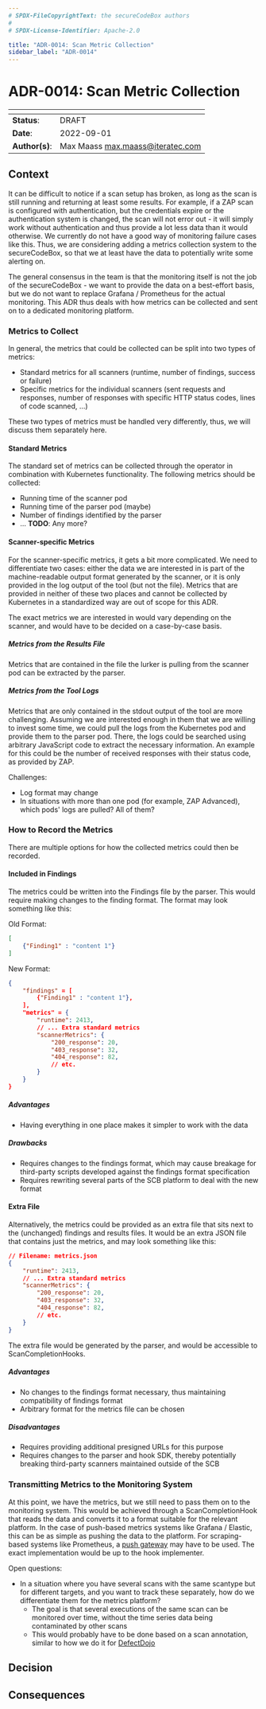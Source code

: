 ```yaml
---
# SPDX-FileCopyrightText: the secureCodeBox authors
#
# SPDX-License-Identifier: Apache-2.0

title: "ADR-0014: Scan Metric Collection"
sidebar_label: "ADR-0014"
---
```

# ADR-0014: Scan Metric Collection

| <!-- -->       | <!-- --> |
|----------------|----------|
| **Status**:    | DRAFT |
| **Date**:      | 2022-09-01 |
| **Author(s)**: | Max Maass <max.maass@iteratec.com> |

## Context

It can be difficult to notice if a scan setup has broken, as long as the scan is still running and returning at least some results. For example, if a ZAP scan is configured with authentication, but the credentials expire or the authentication system is changed, the scan will not error out - it will simply work without authentication and thus provide a lot less data than it would otherwise. We currently do not have a good way of monitoring failure cases like this. Thus, we are considering adding a metrics collection system to the secureCodeBox, so that we at least have the data to potentially write some alerting on.

The general consensus in the team is that the monitoring itself is not the job of the secureCodeBox - we want to provide the data on a best-effort basis, but we do not want to replace Grafana / Prometheus for the actual monitoring. This ADR thus deals with how metrics can be collected and sent on to a dedicated monitoring platform.

### Metrics to Collect

In general, the metrics that could be collected can be split into two types of metrics:
- Standard metrics for all scanners (runtime, number of findings, success or failure)
- Specific metrics for the individual scanners (sent requests and responses, number of responses with specific HTTP status codes, lines of code scanned, ...)

These two types of metrics must be handled very differently, thus, we will discuss them separately here.

#### Standard Metrics

The standard set of metrics can be collected through the operator in combination with Kubernetes functionality. The following metrics should be collected:

- Running time of the scanner pod
- Running time of the parser pod (maybe)
- Number of findings identified by the parser
- ... **TODO**: Any more?

#### Scanner-specific Metrics

For the scanner-specific metrics, it gets a bit more complicated. We need to differentiate two cases: either the data we are interested in is part of the machine-readable output format generated by the scanner, or it is only provided in the log output of the tool (but not the file). Metrics that are provided in neither of these two places and cannot be collected by Kubernetes in a standardized way are out of scope for this ADR.

The exact metrics we are interested in would vary depending on the scanner, and would have to be decided on a case-by-case basis.

##### Metrics from the Results File

Metrics that are contained in the file the lurker is pulling from the scanner pod can be extracted by the parser.

##### Metrics from the Tool Logs

Metrics that are only contained in the stdout output of the tool are more challenging. Assuming we are interested enough in them that we are willing to invest some time, we could pull the logs from the Kubernetes pod and provide them to the parser pod. There, the logs could be searched using arbitrary JavaScript code to extract the necessary information. An example for this could be the number of received responses with their status code, as provided by ZAP.

Challenges:
- Log format may change
- In situations with more than one pod (for example, ZAP Advanced), which pods' logs are pulled? All of them?

### How to Record the Metrics

There are multiple options for how the collected metrics could then be recorded.

#### Included in Findings

The metrics could be written into the Findings file by the parser. This would require making changes to the finding format. The format may look something like this:

Old Format:
```json
[
    {"Finding1" : "content 1"}
]
```

New Format:
```json
{
    "findings" = [
        {"Finding1" : "content 1"},
    ],
    "metrics" = {
        "runtime": 2413,
        // ... Extra standard metrics
        "scannerMetrics": {
            "200_response": 20,
            "403_response": 32,
            "404_response": 82,
            // etc.
        }
    }
}
```

##### Advantages

- Having everything in one place makes it simpler to work with the data

##### Drawbacks

- Requires changes to the findings format, which may cause breakage for third-party scripts developed against the findings format specification
- Requires rewriting several parts of the SCB platform to deal with the new format

#### Extra File

Alternatively, the metrics could be provided as an extra file that sits next to the (unchanged) findings and results files. It would be an extra JSON file that contains just the metrics, and may look something like this:

```json
// Filename: metrics.json
{
    "runtime": 2413,
    // ... Extra standard metrics
    "scannerMetrics": {
        "200_response": 20,
        "403_response": 32,
        "404_response": 82,
        // etc.
    }
}
```

The extra file would be generated by the parser, and would be accessible to ScanCompletionHooks.

##### Advantages

- No changes to the findings format necessary, thus maintaining compatibility of findings format
- Arbitrary format for the metrics file can be chosen

##### Disadvantages

- Requires providing additional presigned URLs for this purpose
- Requires changes to the parser and hook SDK, thereby potentially breaking third-party scanners maintained outside of the SCB


### Transmitting Metrics to the Monitoring System

At this point, we have the metrics, but we still need to pass them on to the monitoring system. This would be achieved through a ScanCompletionHook that reads the data and converts it to a format suitable for the relevant platform. In the case of push-based metrics systems like Grafana / Elastic, this can be as simple as pushing the data to the platform. For scraping-based systems like Prometheus, a [push gateway](https://github.com/prometheus/pushgateway) may have to be used. The exact implementation would be up to the hook implementer.

Open questions:
- In a situation where you have several scans with the same scantype but for different targets, and you want to track these separately, how do we differentiate them for the metrics platform?
  - The goal is that several executions of the same scan can be monitored over time, without the time series data being contaminated by other scans
  - This would probably have to be done based on a scan annotation, similar to how we do it for [DefectDojo](https://www.securecodebox.io/docs/hooks/defectdojo#additional-chart-configurations)

## Decision


## Consequences

